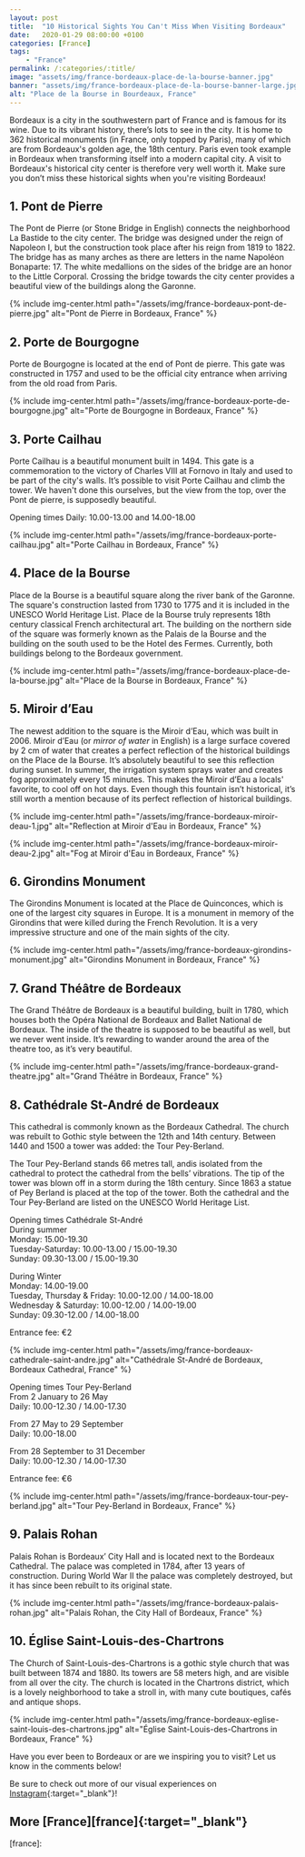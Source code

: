 ```yaml
---
layout: post
title:  "10 Historical Sights You Can't Miss When Visiting Bordeaux"
date:   2020-01-29 08:00:00 +0100
categories: [France]
tags:
    - "France"
permalink: /:categories/:title/
image: "assets/img/france-bordeaux-place-de-la-bourse-banner.jpg"
banner: "assets/img/france-bordeaux-place-de-la-bourse-banner-large.jpg"
alt: "Place de la Bourse in Bourdeaux, France"
---
```

 
Bordeaux is a city in the southwestern part of France and is famous for its wine. Due to its vibrant history, there’s lots to see in the city. It  is home to 362 historical monuments (in France, only topped by Paris), many of which are from Bordeaux's golden age, the 18th century. Paris even took example in Bordeaux when transforming itself into a modern capital city. A visit to Bordeaux's historical city center is therefore very well worth it. Make sure you don’t miss these historical sights when you're visiting Bordeaux!
 
## 1. Pont de Pierre
 
The Pont de Pierre (or Stone Bridge in English) connects the neighborhood La Bastide to the city center. The bridge was designed under the reign of Napoleon I, but the construction took place after his reign from 1819 to 1822. The bridge has as many arches as there are letters in the name Napoléon Bonaparte: 17. The white medallions on the sides of the bridge are an honor to the Little Corporal. Crossing the bridge towards the city center provides a beautiful view of the buildings along the Garonne.

{% include img-center.html path="/assets/img/france-bordeaux-pont-de-pierre.jpg" alt="Pont de Pierre in Bordeaux, France" %}
 
## 2. Porte de Bourgogne
 
Porte de Bourgogne is located at the end of Pont de pierre. This gate was constructed in 1757 and used to be the official city entrance when arriving from the old road from Paris.

{% include img-center.html path="/assets/img/france-bordeaux-porte-de-bourgogne.jpg" alt="Porte de Bourgogne in Bordeaux, France" %}
 
## 3. Porte Cailhau
 
Porte Cailhau is a beautiful monument built in 1494. This gate is a commemoration to the victory of Charles VIII at Fornovo in Italy and used to be part of the city's walls. It’s possible to visit Porte Cailhau and climb the tower. We haven't done this ourselves, but the view from the top, over the Pont de pierre, is supposedly beautiful.
 
Opening times
Daily: 10.00-13.00 and 14.00-18.00

{% include img-center.html path="/assets/img/france-bordeaux-porte-cailhau.jpg" alt="Porte Cailhau in Bordeaux, France" %}
 
## 4. Place de la Bourse
 
Place de la Bourse is a beautiful square along the river bank of the Garonne. The square's construction lasted from 1730 to 1775 and it is included in the UNESCO World Heritage List. Place de la Bourse truly represents 18th century classical French architectural art. The building on the northern side of the square was formerly known as the Palais de la Bourse and the building on the south used to be the Hotel des Fermes. Currently, both buildings belong to the Bordeaux government.

{% include img-center.html path="/assets/img/france-bordeaux-place-de-la-bourse.jpg" alt="Place de la Bourse in Bordeaux, France" %}
 
## 5. Miroir d’Eau
 
The newest addition to the square is the Miroir d’Eau, which was built in 2006. Miroir d’Eau (or *mirror of water* in English) is a large surface covered by 2 cm of water that creates a perfect reflection of the historical buildings on the Place de la Bourse. It’s absolutely beautiful to see this reflection during sunset. In summer, the irrigation system sprays water and creates fog approximately every 15 minutes. This makes the Miroir d’Eau a locals' favorite, to cool off on hot days. Even though this fountain isn’t historical, it’s still worth a mention because of its perfect reflection of historical buildings.

{% include img-center.html path="/assets/img/france-bordeaux-miroir-deau-1.jpg" alt="Reflection at Miroir d'Eau in Bordeaux, France" %}

{% include img-center.html path="/assets/img/france-bordeaux-miroir-deau-2.jpg" alt="Fog at Miroir d'Eau in Bordeaux, France" %}
 
## 6. Girondins Monument
 
The Girondins Monument is located at the Place de Quinconces, which is one of the largest city squares in Europe. It is a monument in memory of the Girondins that were killed during the French Revolution. It is a very impressive structure and one of the main sights of the city.

{% include img-center.html path="/assets/img/france-bordeaux-girondins-monument.jpg" alt="Girondins Monument in Bordeaux, France" %}
 
## 7. Grand Théâtre de Bordeaux
 
The Grand Théâtre de Bordeaux is a beautiful building, built in 1780, which houses both the Opéra National de Bordeaux and Ballet National de Bordeaux. The inside of the theatre is supposed to be beautiful as well, but we never went inside. It’s rewarding to wander around the area of the theatre too, as it’s very beautiful.

{% include img-center.html path="/assets/img/france-bordeaux-grand-theatre.jpg" alt="Grand Théâtre in Bordeaux, France" %}
 
## 8. Cathédrale St-André de Bordeaux
 
This cathedral is commonly known as the Bordeaux Cathedral. The church was rebuilt to Gothic style between the 12th and 14th century. Between 1440 and 1500 a tower was added: the Tour Pey-Berland.
 
The Tour Pey-Berland stands 66 metres tall, andis isolated from the cathedral to protect the cathedral from the bells’ vibrations. The tip of the tower was blown off in a storm during the 18th century. Since 1863 a statue of Pey Berland is placed at the top of the tower. Both the cathedral and the Tour Pey-Berland are listed on the UNESCO World Heritage List.
 
Opening times Cathédrale St-André  
During summer  
Monday: 15.00-19.30  
Tuesday-Saturday: 10.00-13.00 / 15.00-19.30  
Sunday: 09.30-13.00 / 15.00-19.30  
 
During Winter  
Monday: 14.00-19.00  
Tuesday, Thursday & Friday: 10.00-12.00 / 14.00-18.00  
Wednesday & Saturday: 10.00-12.00 / 14.00-19.00  
Sunday: 09.30-12.00 / 14.00-18.00  
 
Entrance fee: €2  

{% include img-center.html path="/assets/img/france-bordeaux-cathedrale-saint-andre.jpg" alt="Cathédrale St-André de Bordeaux, Bordeaux Cathedral, France" %}
 
Opening times Tour Pey-Berland  
From 2 January to 26 May  
Daily: 10.00-12.30 / 14.00-17.30  
 
From 27 May to 29 September  
Daily: 10.00-18.00  
 
From 28 September to 31 December  
Daily: 10.00-12.30 / 14.00-17.30  
 
Entrance fee: €6

{% include img-center.html path="/assets/img/france-bordeaux-tour-pey-berland.jpg" alt="Tour Pey-Berland in Bordeaux, France" %}
 
## 9. Palais Rohan
 
Palais Rohan is Bordeaux’ City Hall and is located next to the Bordeaux Cathedral. The palace was completed in 1784, after 13 years of construction. During World War II the palace was completely destroyed, but it has since been rebuilt to its original state.

{% include img-center.html path="/assets/img/france-bordeaux-palais-rohan.jpg" alt="Palais Rohan, the City Hall of Bordeaux, France" %}
 
## 10. Église Saint-Louis-des-Chartrons
 
The Church of Saint-Louis-des-Chartrons is a gothic style church that was built between 1874 and 1880. Its towers are 58 meters high, and are visible from all over the city. The church is located in the Chartrons district, which is a lovely neighborhood to take a stroll in, with many cute boutiques, cafés and antique shops.

{% include img-center.html path="/assets/img/france-bordeaux-eglise-saint-louis-des-chartrons.jpg" alt="Église Saint-Louis-des-Chartrons in Bordeaux, France" %}
 
Have you ever been to Bordeaux or are we inspiring you to visit? Let us know in the comments below!

Be sure to check out more of our visual experiences on [Instagram][instagram]{:target="_blank"}!

## More [France][france]{:target="_blank"}



[instagram]: https://instagram.com/kipamojo 
[france]: 
